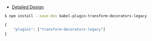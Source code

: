 * [Detailed Design](https://github.com/wycats/javascript-decorators/blob/master/README.md#detailed-design)

```bash
$ npm install --save-dev babel-plugin-transform-decorators-legacy
```

```js
{
    "plugins": ["transform-decorators-legacy"]
}
```